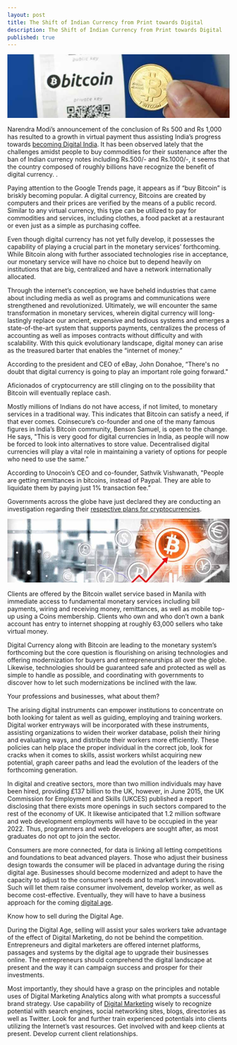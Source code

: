 ```yaml
---
layout: post
title: The Shift of Indian Currency from Print towards Digital
description: The Shift of Indian Currency from Print towards Digital
published: true
---
```


<center><img src="/images/indian-currency-1.jpg" alt="indian currency"/></center>

Narendra Modi’s announcement of the conclusion of Rs 500 and Rs 1,000 has resulted to a growth in virtual payment thus assisting India’s progress towards <a href="/how-halving-affects-the-bitcoin/">becoming Digital India</a>.  It has been observed lately that the challenges amidst people to buy commodities for their sustenance after the ban of Indian currency notes including Rs.500/- and Rs.1000/-, it seems that the country composed of roughly billions have recognize the benefit of digital currency. .

Paying attention to the Google Trends page, it appears as if “buy Bitcoin” is briskly becoming popular.  A digital currency, Bitcoins are created by computers and their prices are verified by the means of a public record. Similar to any virtual currency, this type can be utilized to pay for commodities and services, including clothes, a food packet at a restaurant or even just as a simple as purchasing coffee. 

Even though digital currency has not yet fully develop, it possesses the capability of playing a crucial part in the monetary services’ forthcoming. While Bitcoin along with further associated technologies rise in acceptance, our monetary service will have no choice but to depend heavily on institutions that are big, centralized and have a network internationally allocated. 

Through the internet’s conception, we have beheld industries that came about including media as well as programs and communications were strengthened and revolutionized. Ultimately, we will encounter the same transformation in monetary services, wherein digital currency will long-lastingly replace our ancient, expensive and tedious systems and emerges a state-of-the-art system that supports payments, centralizes the process of accounting as well as imposes contracts without difficulty and with scalability. With this quick evolutionary landscape, digital money can arise as the treasured barter that enables the “internet of money.”

According to the president and CEO of eBay, John Donahoe, “There's no doubt that digital currency is going to play an important role going forward."

Aficionados of cryptocurrency are still clinging on to the possibility that Bitcoin will eventually replace cash. 

Mostly millions of Indians do not have access, if not limited, to monetary services in a traditional way. This indicates that Bitcoin can satisfy a need, if that ever comes. Coinsecure’s co-founder and one of the many famous figures in India’s Bitcoin community, Benson Samuel, is open to the change. He says, "This is very good for digital currencies in India, as people will now be forced to look into alternatives to store value. Decentralised digital currencies will play a vital role in maintaining a variety of options for people who need to use the same.”

According to Unocoin’s CEO and co-founder, Sathvik Vishwanath, "People are getting remittances in bitcoins, instead of Paypal. They are able to liquidate them by paying just 1% transaction fee.”

Governments across the globe have just declared they are conducting an investigation regarding their <a href="/advantages-of-using-digital-currencies/">respective plans for cryptocurrencies</a>. 

<center><img src="/images/indian-currency-2.jpg" alt="indian currency"/></center>

Clients are offered by the Bitcoin wallet service based in Manila with immediate access to fundamental monetary services including bill payments, wiring and receiving money, remittances, as well as mobile top-up using a Coins membership. Clients who own and who don’t own a bank account has entry to internet shopping at roughly 63,000 sellers who take virtual money. 

Digital Currency along with Bitcoin are leading to the monetary system’s forthcoming but the core question is flourishing on arising technologies and offering modernization for buyers and entrepreneurships all over the globe. Likewise, technologies should be guaranteed safe and protected as well as simple to handle as possible, and coordinating with governments to discover how to let such modernizations be inclined with the law. 

Your professions and businesses, what about them?

The arising digital instruments can empower institutions to concentrate on both looking for talent as well as guiding, employing and training workers. Digital worker entryways will be incorporated with these instruments, assisting organizations to widen their worker database, polish their hiring and evaluating ways, and distribute their workers more efficiently. These policies can help place the proper individual in the correct job, look for cracks when it comes to skills, assist workers whilst acquiring new potential, graph career paths and lead the evolution of the leaders of the forthcoming generation. 

In digital and creative sectors, more than two million individuals may have been hired, providing £137 billion to the UK, however, in June 2015, the UK Commission for Employment and Skills (UKCES) published a report disclosing that there exists more openings in such sectors compared to the rest of the economy of UK. It likewise anticipated that 1.2 million software and web development employments will have to be occupied in the year 2022. Thus, programmers and web developers are sought after, as most graduates do not opt to join the sector. 

Consumers are more connected, for data is linking all letting competitions and foundations to beat advanced players. Those who adjust their business design towards the consumer will be placed in advantage during the rising digital age. Businesses should become modernized and adept to have the capacity to adjust to the consumer’s needs and to market’s innovations. Such will let them raise consumer involvement, develop worker, as well as become cost-effective. Eventually, they will have to have a business approach for the coming <a href="/the-settlement-of-virtual-currency/">digital age</a>.

Know how to sell during the Digital Age. 
 
During the Digital Age, selling will assist your sales workers take advantage of the effect of Digital Marketing, do not be behind the competition. Entrepreneurs and digital marketers are offered internet platforms, passages and systems by the digital age to upgrade their businesses online. The entrepreneurs should comprehend the digital landscape at present and the way it can campaign success and prosper for their investments. 

Most importantly, they should have a grasp on the principles and notable uses of Digital Marketing Analytics along with what prompts a successful brand strategy. Use capability of <a href="/advantages-of-using-digital-currencies/">Digital Marketing</a> wisely to recognize potential with search engines, social networking sites, blogs, directories as well as Twitter. Look for and further train experienced potentials into clients utilizing the Internet’s vast resources. Get involved with and keep clients at present. Develop current client relationships.
